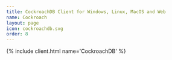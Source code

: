```yaml
---
title: CockroachDB Client for Windows, Linux, MacOS and Web
name: Cockroach
layout: page
icon: cockroachdb.svg
order: 8
---
```


{% include client.html name='CockroachDB' %}
